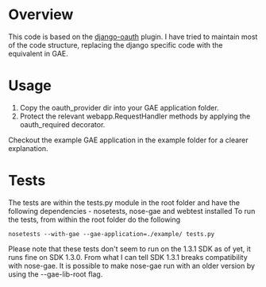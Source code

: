 # Overview

This code is based on the [django-oauth](http://code.welldev.org/django-oauth) plugin. I have tried to maintain most of the code structure, replacing the django specific code with the equivalent in GAE.  

# Usage 

1. Copy the oauth_provider dir into your GAE application folder. 
2. Protect the relevant webapp.RequestHandler methods by applying the oauth_required decorator.

Checkout the example GAE application in the example folder for a clearer explanation.

# Tests

The tests are within the tests.py module in the root folder and have the following dependencies - nosetests, nose-gae and webtest installed
To run the tests, from within the root folder do the following

<code>nosetests --with-gae --gae-application=./example/ tests.py 
</code>

Please note that these tests don't seem to run on the 1.3.1 SDK as of yet, it runs fine on SDK 1.3.0. From what I can tell SDK 1.3.1 breaks compatibility with nose-gae. It is possible to make nose-gae run with an older version by using the --gae-lib-root flag.

